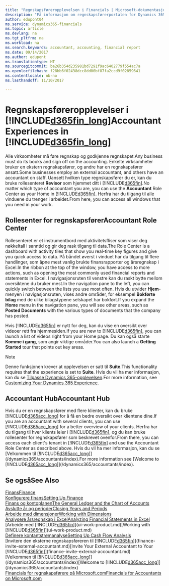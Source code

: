 ```yaml
---
title: "Regnskapsføreropplevelsen i Financials | Microsoft-dokumentasjon"
description: "Få informasjon om regnskapsførerportalen for Dynamics 365 Business edition og rollesenter for regnskapsfører som støtter interne og eksterne regnskapsførere i klientselskapet."
author: edupont04
ms.service: dynamics365-financials
ms.topic: article
ms.devlang: na
ms.tgt_pltfrm: na
ms.workload: na
ms.search.keywords: accountant, accounting, financial report
ms.date: 09/14/2017
ms.author: edupont
ms.translationtype: HT
ms.sourcegitcommit: ba26b354d235981bd7291f9ac6402779f554ac7a
ms.openlocfilehash: f28bb6f02438dcc8dd00bf87fa2ccd9f02859641
ms.contentlocale: nb-no
ms.lasthandoff: 11/10/2017

---
```

# <a name="accountant-experiences-in-included365finlongincludesd365finlongmdmd"></a><span data-ttu-id="ced6d-103">Regnskapsføreropplevelser i [!INCLUDE[d365fin_long](includes/d365fin_long_md.md)]</span><span class="sxs-lookup"><span data-stu-id="ced6d-103">Accountant Experiences in [!INCLUDE[d365fin_long](includes/d365fin_long_md.md)]</span></span>
<span data-ttu-id="ced6d-104">Alle virksomheter må føre regnskap og godkjenne regnskapet.</span><span class="sxs-lookup"><span data-stu-id="ced6d-104">Any business must do its books and sign off on the accounting.</span></span> <span data-ttu-id="ced6d-105">Enkelte virksomheter bruker en ekstern regnskapsfører, og andre har en regnskapsfører ansatt.</span><span class="sxs-lookup"><span data-stu-id="ced6d-105">Some businesses employ an external accountant, and others have an accountant on staff.</span></span> <span data-ttu-id="ced6d-106">Uansett hvilken type regnskapsfører du er, kan du bruke rollesenteret **Revisor** som hjemmet ditt i [!INCLUDE[d365fin](includes/d365fin_md.md)].</span><span class="sxs-lookup"><span data-stu-id="ced6d-106">No matter which type of accountant you are, you can use the **Accountant** Role Center as your Home in [!INCLUDE[d365fin](includes/d365fin_md.md)].</span></span> <span data-ttu-id="ced6d-107">Herfra har du tilgang til alle vinduene du trenger i arbeidet.</span><span class="sxs-lookup"><span data-stu-id="ced6d-107">From here, you can access all windows that you need in your work.</span></span>  

## <a name="accountant-role-center"></a><span data-ttu-id="ced6d-108">Rollesenter for regnskapsfører</span><span class="sxs-lookup"><span data-stu-id="ced6d-108">Accountant Role Center</span></span>
<span data-ttu-id="ced6d-109">Rollesenteret er et instrumentbord med aktivitetsfliser som viser deg nøkkeltall i sanntid og gir deg rask tilgang til data.</span><span class="sxs-lookup"><span data-stu-id="ced6d-109">The Role Center is a dashboard with activity tiles that show you real-time key figures and give you quick access to data.</span></span> <span data-ttu-id="ced6d-110">På båndet øverst i vinduet har du tilgang til flere handlinger, som åpne mest vanlig brukte finansrapporter og årsregnskap i Excel.</span><span class="sxs-lookup"><span data-stu-id="ced6d-110">In the ribbon at the top of the window, you have access to more actions, such as opening the most commonly used financial reports and statements in Excel.</span></span> <span data-ttu-id="ced6d-111">I navigasjonsruten til venstre kan du raskt bytte mellom oversiktene du bruker mest.</span><span class="sxs-lookup"><span data-stu-id="ced6d-111">In the navigation pane to the left, you can quickly switch between the lists you use most often.</span></span> <span data-ttu-id="ced6d-112">Hvis du utvider **Hjem**-menyen i navigasjonsruten, vises andre områder, for eksempel **Bokførte bilag** med de ulike bilagstypene selskapet har bokført.</span><span class="sxs-lookup"><span data-stu-id="ced6d-112">If you expand the **Home** menu in the navigation pane, you will see other areas, such as **Posted Documents** with the various types of documents that the company has posted.</span></span>  

<span data-ttu-id="ced6d-113">Hvis [!INCLUDE[d365fin](includes/d365fin_md.md)] er nytt for deg, kan du vise en oversikt over videoer rett fra hjemmesiden.</span><span class="sxs-lookup"><span data-stu-id="ced6d-113">If you are new to [!INCLUDE[d365fin](includes/d365fin_md.md)], you can launch a list of videos right from your Home page.</span></span> <span data-ttu-id="ced6d-114">Du kan også starte **Komme i gang**, som angir viktige områder.</span><span class="sxs-lookup"><span data-stu-id="ced6d-114">You can also launch a **Getting Started** tour that points out key areas.</span></span>  

> [!NOTE]  
>  <span data-ttu-id="ced6d-115">Denne funksjonen krever at opplevelsen er satt til **Suite**.</span><span class="sxs-lookup"><span data-stu-id="ced6d-115">This functionality requires that the experience is set to **Suite**.</span></span> <span data-ttu-id="ced6d-116">Hvis du vil ha mer informasjon, kan du se [Tilpasse Dynamics 365-opplevelsen](ui-experiences.md).</span><span class="sxs-lookup"><span data-stu-id="ced6d-116">For more information, see [Customizing Your Dynamics 365 Experience](ui-experiences.md).</span></span>  

## <a name="accountant-hub"></a><span data-ttu-id="ced6d-117">Accountant Hub</span><span class="sxs-lookup"><span data-stu-id="ced6d-117">Accountant Hub</span></span>
<span data-ttu-id="ced6d-118">Hvis du er en regnskapsfører med flere klienter, kan du bruke [!INCLUDE[d365acc_long](includes/d365acc_long_md.md)] for å få en bedre oversikt over klientene dine.</span><span class="sxs-lookup"><span data-stu-id="ced6d-118">If you are an accountant with several clients, you can use [!INCLUDE[d365acc_long](includes/d365acc_long_md.md)] for a better overview of your clients.</span></span> <span data-ttu-id="ced6d-119">Herfra har du tilgang til hver klients leier i [!INCLUDE[d365fin](includes/d365fin_md.md)], og du kan bruke rollesenter for regnskapsfører som beskrevet ovenfor.</span><span class="sxs-lookup"><span data-stu-id="ced6d-119">From there, you can access each client's tenant in [!INCLUDE[d365fin](includes/d365fin_md.md)] and use the Accountant Role Center as described above.</span></span> <span data-ttu-id="ced6d-120">Hvis du vil ha mer informasjon, kan du se [Velkommen til [!INCLUDE[d365acc_long](includes/d365acc_long_md.md)]](/dynamics365/accountants/index).</span><span class="sxs-lookup"><span data-stu-id="ced6d-120">For more information see [Welcome to [!INCLUDE[d365acc_long](includes/d365acc_long_md.md)]](/dynamics365/accountants/index).</span></span>  

## <a name="see-also"></a><span data-ttu-id="ced6d-121">Se også</span><span class="sxs-lookup"><span data-stu-id="ced6d-121">See Also</span></span>
[<span data-ttu-id="ced6d-122">Finans</span><span class="sxs-lookup"><span data-stu-id="ced6d-122">Finance</span></span>](finance.md)  
[<span data-ttu-id="ced6d-123">Konfigurere finans</span><span class="sxs-lookup"><span data-stu-id="ced6d-123">Setting Up Finance</span></span>](finance-setup-finance.md)  
[<span data-ttu-id="ced6d-124">Finans og kontoplanen</span><span class="sxs-lookup"><span data-stu-id="ced6d-124">The General Ledger and the Chart of Accounts</span></span>](finance-general-ledger.md)  
[<span data-ttu-id="ced6d-125">Avslutte år og perioder</span><span class="sxs-lookup"><span data-stu-id="ced6d-125">Closing Years and Periods</span></span>](year-close-years-periods.md)  
[<span data-ttu-id="ced6d-126">Arbeide med dimensjoner</span><span class="sxs-lookup"><span data-stu-id="ced6d-126">Working with Dimensions</span></span>](finance-dimensions.md)  
[<span data-ttu-id="ced6d-127">Analysere årsregnskap i Excel</span><span class="sxs-lookup"><span data-stu-id="ced6d-127">Analyzing Financial Statements in Excel</span></span>](finance-analyze-excel.md)  
<span data-ttu-id="ced6d-128">[Arbeide med [!INCLUDE[d365fin](includes/d365fin_md.md)]](ui-work-product.md)</span><span class="sxs-lookup"><span data-stu-id="ced6d-128">[Working with [!INCLUDE[d365fin](includes/d365fin_md.md)]](ui-work-product.md)</span></span>  
[<span data-ttu-id="ced6d-129">Definere kontantstrømanalyse</span><span class="sxs-lookup"><span data-stu-id="ced6d-129">Setting Up Cash Flow Analysis</span></span>](finance-setup-cash-flow-analyses.md)  
<span data-ttu-id="ced6d-130">[Invitere den eksterne regnskapsføreren til [!INCLUDE[d365fin](includes/d365fin_md.md)]](finance-invite-external-accountant.md)</span><span class="sxs-lookup"><span data-stu-id="ced6d-130">[Invite Your External Accountant to Your [!INCLUDE[d365fin](includes/d365fin_md.md)]](finance-invite-external-accountant.md)</span></span>  
<span data-ttu-id="ced6d-131">[Velkommen til [!INCLUDE[d365acc_long](includes/d365acc_long_md.md)]](/dynamics365/accountants/index)</span><span class="sxs-lookup"><span data-stu-id="ced6d-131">[Welcome to [!INCLUDE[d365acc_long](includes/d365acc_long_md.md)]](/dynamics365/accountants/index)</span></span>  
[<span data-ttu-id="ced6d-132">Financials for regnskapsførere på Microsoft.com</span><span class="sxs-lookup"><span data-stu-id="ced6d-132">Financials for Accountants on Microsoft.com</span></span>](https://www.microsoft.com/en-us/dynamics365/financial-insights-for-accountants)  


